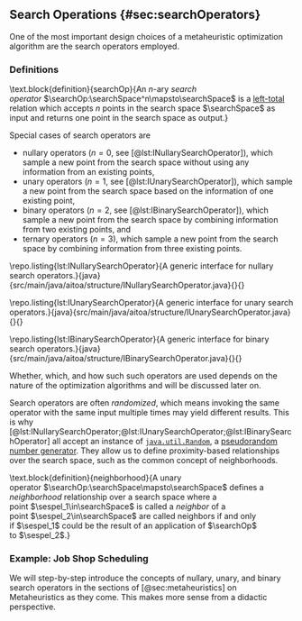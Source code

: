 ## Search Operations {#sec:searchOperators}

One of the most important design choices of a metaheuristic optimization algorithm are the search operators employed.

### Definitions

\text.block{definition}{searchOp}{An $n$-ary *search operator*&nbsp;$\searchOp:\searchSpace^n\mapsto\searchSpace$ is a [left-total](http://en.wikipedia.org/wiki/Binary_relation#left-total) relation which accepts $n$ points in the search space&nbsp;$\searchSpace$ as input and returns one point in the search space as output.}

Special cases of search operators are

- nullary operators ($n=0$, see [@lst:INullarySearchOperator]), which sample a new point from the search space without using any information from an existing points,
- unary operators ($n=1$, see [@lst:IUnarySearchOperator]), which sample a new point from the search space based on the information of one existing point,
- binary operators ($n=2$, see [@lst:IBinarySearchOperator]), which sample a new point from the search space by combining information from two existing points, and
- ternary  operators ($n=3$), which sample a new point from the search space by combining information from three existing points.

\repo.listing{lst:INullarySearchOperator}{A generic interface for nullary search operators.}{java}{src/main/java/aitoa/structure/INullarySearchOperator.java}{}{}

\repo.listing{lst:IUnarySearchOperator}{A generic interface for unary search operators.}{java}{src/main/java/aitoa/structure/IUnarySearchOperator.java}{}{}

\repo.listing{lst:IBinarySearchOperator}{A generic interface for binary search operators.}{java}{src/main/java/aitoa/structure/IBinarySearchOperator.java}{}{}

Whether, which, and how such such operators are used depends on the nature of the optimization algorithms and will be discussed later on.

Search operators are often *randomized*, which means invoking the same operator with the same input multiple times may yield different results.
This is why [@lst:INullarySearchOperator;@lst:IUnarySearchOperator;@lst:IBinarySearchOperator] all accept an instance of [`java.util.Random`](http://docs.oracle.com/javase/8/docs/api/java/util/Random.html), a [pseudorandom number generator](http://en.wikipedia.org/wiki/Pseudorandom_number_generator).
They allow us to define proximity-based relationships over the search space, such as the common concept of neighborhoods.

\text.block{definition}{neighborhood}{A unary operator&nbsp;$\searchOp:\searchSpace\mapsto\searchSpace$ defines a *neighborhood* relationship over a search space where a point&nbsp;$\sespel_1\in\searchSpace$ is called a *neighbor* of a point&nbsp;$\sespel_2\in\searchSpace$ are called neighbors if and only if&nbsp;$\sespel_1$ could be the result of an application of&nbsp;$\searchOp$ to&nbsp;$\sespel_2$.}

### Example: Job Shop Scheduling

We will step-by-step introduce the concepts of nullary, unary, and binary search operators in the sections of [@sec:metaheuristics] on Metaheuristics as they come.
This makes more sense from a didactic perspective.